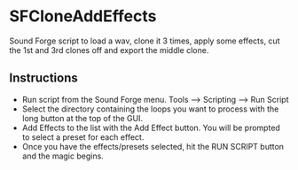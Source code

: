 # SFCloneAddEffects
Sound Forge script to load a wav, clone it 3 times, apply some effects, cut the 1st and 3rd clones off and export the middle clone.

Instructions
------------
- Run script from the Sound Forge menu. Tools --> Scripting --> Run Script
- Select the directory containing the loops you want to process with the long button at the top of the GUI.
- Add Effects to the list with the Add Effect button. You will be prompted to select a preset for each effect.
- Once you have the effects/presets selected, hit the RUN SCRIPT button and the magic begins.
